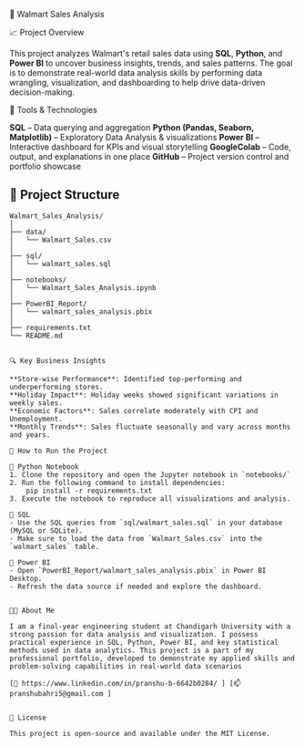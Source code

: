🛒 Walmart Sales Analysis

📈 Project Overview

This project analyzes Walmart's retail sales data using **SQL**, **Python**, and **Power BI** to uncover business insights, trends, and sales patterns. The goal is to demonstrate real-world data analysis skills by performing data wrangling, visualization, and dashboarding to help drive data-driven decision-making.

🧰 Tools & Technologies

**SQL** – Data querying and aggregation
**Python (Pandas, Seaborn, Matplotlib)** – Exploratory Data Analysis & visualizations
**Power BI** – Interactive dashboard for KPIs and visual storytelling
**GoogleColab** – Code, output, and explanations in one place
**GitHub** – Project version control and portfolio showcase

## 📁 Project Structure

```
Walmart_Sales_Analysis/
│
├── data/
│   └── Walmart_Sales.csv
│
├── sql/
│   └── walmart_sales.sql
│
├── notebooks/
│   └── Walmart_Sales_Analysis.ipynb
│
├── PowerBI_Report/
│   └── walmart_sales_analysis.pbix
│
├── requirements.txt
└── README.md


🔍 Key Business Insights

**Store-wise Performance**: Identified top-performing and underperforming stores.
**Holiday Impact**: Holiday weeks showed significant variations in weekly sales.
**Economic Factors**: Sales correlate moderately with CPI and Unemployment.
**Monthly Trends**: Sales fluctuate seasonally and vary across months and years.

🚀 How to Run the Project

🔸 Python Notebook
1. Clone the repository and open the Jupyter notebook in `notebooks/`
2. Run the following command to install dependencies:
    pip install -r requirements.txt
3. Execute the notebook to reproduce all visualizations and analysis.

🔸 SQL
- Use the SQL queries from `sql/walmart_sales.sql` in your database (MySQL or SQLite).
- Make sure to load the data from `Walmart_Sales.csv` into the `walmart_sales` table.

🔸 Power BI
- Open `PowerBI_Report/walmart_sales_analysis.pbix` in Power BI Desktop.
- Refresh the data source if needed and explore the dashboard.


👨‍🎓 About Me

I am a final-year engineering student at Chandigarh University with a strong passion for data analysis and visualization. I possess practical experience in SQL, Python, Power BI, and key statistical methods used in data analytics. This project is a part of my professional portfolio, developed to demonstrate my applied skills and problem-solving capabilities in real-world data scenarios

[💼 https://www.linkedin.com/in/pranshu-b-6642b0284/ ] [📫 pranshubahri5@gmail.com ]


📄 License

This project is open-source and available under the MIT License.
